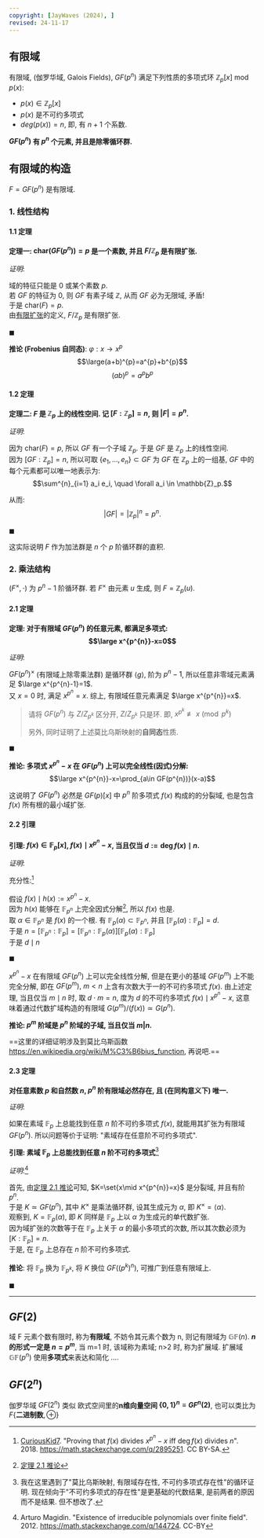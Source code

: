 ```yaml
---
copyright: [JayWaves (2024), ]
revised: 24-11-17
---
```


## 有限域

有限域, (伽罗华域, Galois Fields), $GF(p^{n})$ 满足下列性质的多项式环 $\mathbb{Z}_{p}[x]\text{ mod }p(x)$:
- ${} p(x)\in \mathbb{Z}_{p}[x] {}$
- $p(x)$ 是不可约多项式
- $deg(p(x))=n$, 即, 有 $n+1$ 个系数.

**$GF(p^{n})$ 有 $p^n$ 个元素, 并且是除零循环群.**

## 有限域的构造

$F=GF(p^{n})$ 是有限域.

### 1. 线性结构

#### 1.1 定理

**定理一: ${} \text{char}(GF(p^{n})) = p {}$ 是一个素数, 并且 $F / \mathbb{Z}_p$ 是有限扩张.**

*证明*: 

域的特征只能是 0 或某个素数 $p$.  
若 $GF$ 的特征为 0, 则 $GF$ 有素子域 $\mathbb{Z}$, 从而 $GF$ 必为无限域, 矛盾!  
于是 $\text{char}(F) = p$.  
由[有限扩张](Math/抽象代数/域/域扩张.md)的定义, $F / \mathbb{Z}_p$ 是有限扩张.

$\blacksquare$

**推论 (Frobenius 自同态)**: $\varphi: x\to x^{p}$ $$\large(a+b)^{p}=a^{p}+b^{p}$$ $$(ab)^{p}=a^{p}b^{p}$$

#### 1.2 定理

**定理二: $F$ 是 $\mathbb{Z}_p$ 上的线性空间. 记 $[F : \mathbb{Z}_p] = n$, 则 $|F| = p^n$.**

*证明*: 

因为 $\text{char}(F) = p$, 所以 $GF$ 有一个子域 $\mathbb{Z}_p$. 
于是 $GF$ 是 $\mathbb{Z}_p$ 上的线性空间.  
因为 ${} [GF : \mathbb{Z}_p] = n {}$, 所以可取 $\{e_1, \ldots, e_n\}\subset GF$ 为 $GF$ 在 $\mathbb{Z}_p$ 上的一组基, $GF$ 中的每个元素都可以唯一地表示为:   
$$\sum^{n}_{i=1} a_i e_i, \quad \forall a_i \in \mathbb{Z}_p.$$

从而: 
$$|GF| = |\mathbb{Z}_p|^n = p^n.$$

$\blacksquare$

这实际说明 $F$ 作为加法群是 $n$ 个 $p$ 阶循环群的直积.

### 2. 乘法结构

$(F^\times, \cdot)$ 为 $p^{n} - 1$ 阶循环群. 若 $F^\times$ 由元素 $u$ 生成, 则 $F = \mathbb{Z}_p(u)$. 

#### 2.1 定理

**定理: 对于有限域 $GF(p^{n})$ 的任意元素, 都满足多项式: $$\large x^{p^{n}}-x=0$$**

*证明*:

$GF(p^{n})^\times$ (有限域上除零乘法群) 是循环群 $\langle g\rangle$, 阶为 $p^{n}-1$, 所以任意非零域元素满足 $\large x^{p^{n}-1}=1$.  
又 $x=0$ 时, 满足 $x^{p^{n}}=x$. 综上, 有限域任意元素满足 $\large x^{p^{n}}=x$.

> 请将 $GF(p^{n})$ 与 $Z/Z_{p^{k}}$ 区分开, $Z/Z_{p^{k}}$ 只是环. 即, $x^{p^{k}}\not\equiv x \pmod{p^{k}}$
>
> 另外, 同时证明了上述莫比乌斯映射的**自同态**性质.

$\blacksquare$

**推论: 多项式 $x^{p^{n}}-x$ 在 $GF(p^{n})$ 上可以完全线性(因式)分解:** $$\large x^{p^{n}}-x=\prod_{a\in GF(p^{n})}(x-a)$$

这说明了 $GF(p^{n})$ 必然是 $GF(p)[x]$ 中 $p^{n}$ 阶多项式 $f(x)$ 构成的的分裂域, 也是包含 $f(x)$ 所有根的最小域扩张.

#### 2.2 引理

**引理: $f(x)\in \mathbb{F}_{p}[x]$, $f(x)\mid x^{p^n} - x$, 当且仅当 $d:=\deg f(x)\mid n$.**

*证明*: 

充分性:[^1]

假设 $f(x)\mid h(x):=x^{p^n} -x$.  
因为 $h(x)$ 能够在 $\mathbb{F}_{p^{n}}$ 上完全因式分解[^2], 所以 $f(x)$ 也是.  
取 $\alpha \in \mathbb{F}_{p^n}$ 是 $f(x)$ 的一个根. 有 $\mathbb{F}_{p}(\alpha)\subset \mathbb{F}_{p^n}$, 并且 $[\mathbb{F}_p(\alpha): \mathbb{F}_p] = d$.  
于是 $n = [\mathbb{F}_{p^n}: \mathbb{F}_p]= [\mathbb{F}_{p^n}: \mathbb{F}_p(\alpha)][\mathbb{F}_p(\alpha): \mathbb{F}_p]$  
于是 $d\mid n$

$\blacksquare$

[^1]: [CuriousKid7](https://math.stackexchange.com/users/376651/curiouskid7). "Proving that $f(x)$ divides $x^{p^n} - x$ iff $\deg f(x)$ divides $n$". 2018. https://math.stackexchange.com/q/2895251. CC BY-SA.

[^2]: [定理 2.1 推论](#2%201%20定理)

$x^{p^{n}}-x$ 在有限域 $GF(p^{n})$ 上可以完全线性分解, 但是在更小的基域 $GF(p^{m})$ 上不能完全分解, 即在 $GF(p^{m}),\ m<n$ 上含有次数大于一的不可约多项式 $f(x)$. 由上述定理, 当且仅当 $m\mid n$ 时, 取 $d\cdot m=n$, 度为 $d$ 的不可约多项式 $f(x)\mid x^{p^{n}}-x$, 这意味着通过代数扩域构造的有限域 $G(p^{m})/(f(x))\simeq G(p^{n})$.

**推论: $p^m$ 阶域是 $p^n$ 阶域的子域, 当且仅当 $m | n$.**

==这里的详细证明涉及到莫比乌斯函数 <https://en.wikipedia.org/wiki/M%C3%B6bius_function>, 再说吧.==

#### 2.3 定理

**对任意素数 $p$ 和自然数 $n$, $p^{n}$ 阶有限域必然存在, 且 (在同构意义下) 唯一.**

*证明*: 

如果在素域 $\mathbb{F}_{p}$ 上总能找到任意 $n$ 阶不可约多项式 $f(x)$, 就能用其扩张为有限域 $GF(p^{n})$. 所以问题等价于证明: "素域存在任意阶不可约多项式".

**引理: 素域 $\mathbb{F}_{p}$ 上总能找到任意 $n$ 阶不可约多项式**[^4]

[^4]: 我在这里遇到了"莫比乌斯映射, 有限域存在性, 不可约多项式存在性"的循环证明. 现在倾向于"不可约多项式的存在性"是更基础的代数结果, 是前两者的原因而不是结果. 但不想改了.

*证明*:[^3]

首先, 由[定理 2.1 推论](#2%201%20定理)可知, $K=\set{x\mid x^{p^{n}}=x}$ 是分裂域, 并且有阶 $p^{n}$.  
于是 $K\simeq GF(p^{n})$, 其中 $K^{\times}$ 是乘法循环群, 设其生成元为 $\alpha$, 即 ${} K^{\times}=\langle\alpha\rangle {}$.  
观察到, $K= \mathbb{F}_{p}(\alpha)$, 即 $K$ 同样是 $\mathbb{F}_{p}$ 上以 $\alpha$ 为生成元的单代数扩张.  
因为域扩张的次数等于在 $\mathbb{F}_{p}$ 上关于 $\alpha$ 的最小多项式的次数, 所以其次数必须为 $[K:\mathbb{F}_{p}]=n$.  
于是, 在 $\mathbb{F}_{p}$ 上总存在 $n$ 阶不可约多项式.

[^3]: Arturo Magidin. "Existence of irreducible polynomials over finite field". 2012. https://math.stackexchange.com/q/144724. CC-BY

**推论**: 将 $\mathbb{F}_{p}$ 换为 $\mathbb{F}_{p^{k}}$, 将 $K$ 换位 $GF((p^{k})^{n})$, 可推广到任意有限域上.

$\blacksquare$

***

## $GF(2)$

域 F 元素个数有限时, 称为**有限域**, 不妨令其元素个数为 n, 则记有限域为 $\mathbb{GF}(n)$.  **$n$ 的形式一定是 $n=p^{m}$**, 当 m=1 时, 该域称为素域; n>2 时, 称为扩展域. 扩展域 $\mathbb{GF}(p^{n})$ 使用**多项式**来表达和简化 ....

## $GF(2^n)$

伽罗华域 $GF(2^{n})$ 类似 欧式空间里的**n维向量空间 $\{0,1\}^{n}\equiv GF^{n}(2)$**, 也可以类比为 $F\{\textbf{二进制数}, \oplus\}$


